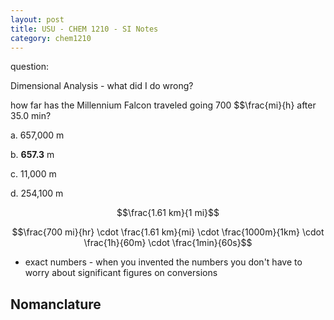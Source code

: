```yaml
---
layout: post
title: USU - CHEM 1210 - SI Notes
category: chem1210
---
```


question:

Dimensional Analysis - what did I do wrong?

how far has the Millennium Falcon traveled going 700 $$\frac{mi}{h} after 35.0 min?

a. 657,000 m

b. __657.3__ m

c. 11,000 m

d. 254,100 m

$$\frac{1.61 km}{1 mi}$$

$$\frac{700 mi}{hr} \cdot \frac{1.61 km}{mi} \cdot \frac{1000m}{1km} \cdot \frac{1h}{60m} \cdot \frac{1min}{60s}$$

- exact numbers - when you invented the numbers you don't have to worry about significant figures on conversions

## Nomanclature